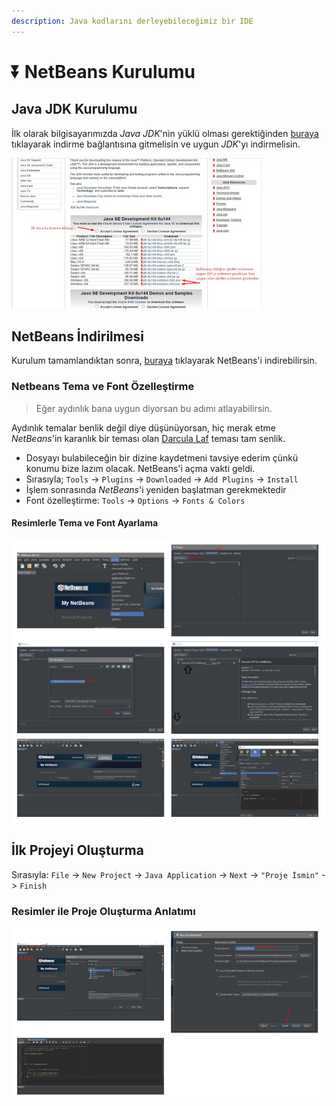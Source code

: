 ```yaml
---
description: Java kodlarını derleyebileceğimiz bir IDE
---
```


# ⏬ NetBeans Kurulumu

## Java JDK Kurulumu

İlk olarak bilgisayarımızda _Java JDK_'nin yüklü olması gerektiğinden [buraya](https://www.oracle.com/technetwork/java/javase/downloads/jdk8-downloads-2133151.html) tıklayarak indirme bağlantısına gitmelisin ve uygun _JDK_'yı indirmelisin.

![jdk8](../../../.gitbook/assets/image%20%2833%29.png)

## NetBeans İndirilmesi

Kurulum tamamlandıktan sonra, [buraya](https://netbeans.org/downloads/start.html?platform=windows&lang=en&option=javase) tıklayarak NetBeans'i indirebilirsin.

### Netbeans Tema ve Font Özelleştirme

> Eğer aydınlık bana uygun diyorsan bu adımı atlayabilirsin.

Aydınlık temalar benlik değil diye düşünüyorsan, hiç merak etme _NetBeans_'in karanlık bir teması olan [Darcula Laf](http://plugins.netbeans.org/download/plugin/9293) teması tam senlik.

* Dosyayı bulabileceğin bir dizine kaydetmeni tavsiye ederim çünkü konumu bize lazım olacak. NetBeans'i açma vakti geldi.
* Sırasıyla; `Tools` -&gt; `Plugins` -&gt; `Downloaded` -&gt; `Add Plugins` -&gt; `Install`
* İşlem sonrasında _NetBeans_'i yeniden başlatman gerekmektedir
* Font özelleştirme: `Tools` -&gt; `Options` -&gt; `Fonts & Colors`

#### Resimlerle Tema ve Font Ayarlama

![Karanl&#x131;k tema ve font ayarlama](../../../.gitbook/assets/image%20%2890%29.png)

## İlk Projeyi Oluşturma

Sırasıyla: `File` -&gt; `New Project` -&gt; `Java Application` -&gt; `Next` -&gt; `"Proje İsmin"` -&gt; `Finish`

### Resimler ile Proje Oluşturma Anlatımı

![](../../../.gitbook/assets/image%20%2819%29.png)

